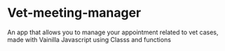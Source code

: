 # Vet-meeting-manager
An app that allows you to manage your appointment related to vet cases, made with Vainilla Javascript using Classs and functions
